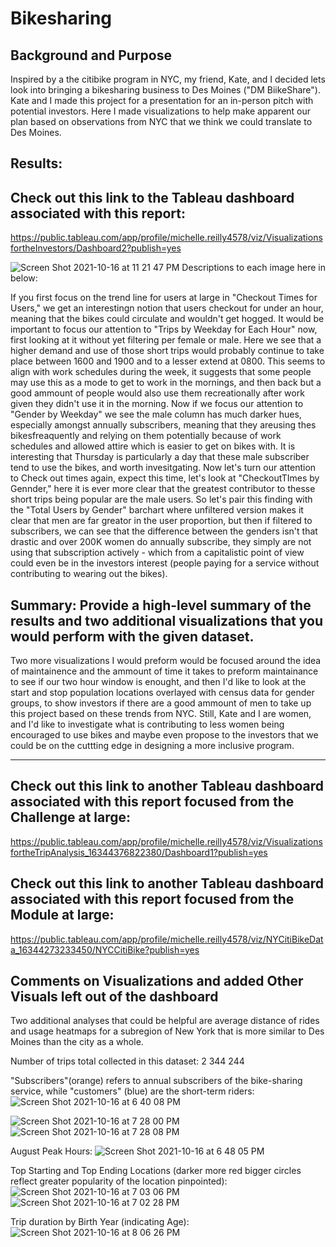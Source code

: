 # Bikesharing

## Background and Purpose
Inspired by a the citibike program in NYC, my friend, Kate, and I decided lets look into bringing a bikesharing business to Des Moines ("DM BiikeShare"). Kate and I made this project for a presentation for an in-person pitch with potential investors. Here I made visualizations to help make apparent our plan based on observations from NYC that we think we could translate to Des Moines.

## Results:
## Check out this link to the Tableau dashboard associated with this report:
https://public.tableau.com/app/profile/michelle.reilly4578/viz/VisualizationsfortheInvestors/Dashboard2?publish=yes

![Screen Shot 2021-10-16 at 11 21 47 PM](https://user-images.githubusercontent.com/82982952/137609596-60cb1492-8ab4-4951-9ce1-3f79d8834e6f.png)
Descriptions to each image here in below:

If you first focus on the trend line for users at large in "Checkout Times for Users," we get an interestingn notion that users checkout for under an hour, meaning that the bikes could circulate and wouldn't get hogged. It would be important to focus our attention to "Trips by Weekday for Each Hour" now, first looking at it without yet filtering per female or male. Here we see that a higher demand and use of those short trips would probably continue to take place between 1600 and 1900 and to a lesser extend at 0800. This seems to align with work schedules during the week, it suggests that some people may use this as a mode to get to work in the mornings, and then back but a good ammount of people would also use them recreationally after work given they didn't use it in the morning. Now if we focus our attention to "Gender by Weekday" we see the male column has much darker hues, especially amongst annually subscribers, meaning that they areusing thes bikesfreaquently and relying on them potentially because of work schedules and allowed attire which is easier to get on bikes with. It is interesting that Thursday is particularly a day that these male subscriber tend to use the bikes, and worth invesitgating. Now let's turn our attention to Check out times again, expect this time, let's look at "CheckoutTImes by Gennder," here it is ever more clear that the greatest contributor to thesse short trips being popular are the male users. So let's pair this finding with the "Total Users by Gender" barchart where unfiltered version makes it clear that men are far greator in the user proportion, but then if filtered to subscribers, we can see that the difference between the genders isn't that drastic and over 200K women do annually subscribe, they simply are not using that subscription actively - which from a capitalistic point of view could even be in the investors interest (people paying for a service without contributing to wearing out the bikes).

## Summary: Provide a high-level summary of the results and two additional visualizations that you would perform with the given dataset.
Two more visualizations I would preform would be focused around the idea of maintainence and the ammount of time it takes to preform maintainance to see if our two hour window is enought, and then I'd like to look at the start and stop population locations overlayed with  census data for gender groups, to show investors if there are a good ammount of men to take up this project based on these trends from NYC. Still, Kate and I are women, and I'd like to investigate what is contributing to less women being encouraged to use bikes and maybe even propose to the investors that we could be on the cuttting edge in designing a more inclusive program. 


-----


## Check out this link to another Tableau dashboard associated with this report focused from the Challenge at large:
https://public.tableau.com/app/profile/michelle.reilly4578/viz/VisualizationsfortheTripAnalysis_16344376822380/Dashboard1?publish=yes
## Check out this link to another Tableau dashboard associated with this report focused from the Module at large:
https://public.tableau.com/app/profile/michelle.reilly4578/viz/NYCitiBikeData_16344273233450/NYCCitiBike?publish=yes




## Comments on Visualizations and added Other Visuals left out of the dashboard


Two additional analyses that could be helpful are average distance of rides and usage heatmaps for a subregion of New York that is more similar to Des Moines than the city as a whole.

Number of trips total collected in this dataset: 2 344 244 
 
"Subscribers"(orange) refers to annual subscribers of the bike-sharing service, while "customers" (blue) are the short-term riders:
![Screen Shot 2021-10-16 at 6 40 08 PM](https://user-images.githubusercontent.com/82982952/137603788-f9c12e27-9d31-46cf-8040-494d68c8c1ee.png)

![Screen Shot 2021-10-16 at 7 28 00 PM](https://user-images.githubusercontent.com/82982952/137604487-50771398-5482-408c-bff8-921be941f2d0.png)
![Screen Shot 2021-10-16 at 7 28 08 PM](https://user-images.githubusercontent.com/82982952/137604488-3dc41b79-17c6-414c-a5a0-16bd15d02460.png)


August Peak Hours:
![Screen Shot 2021-10-16 at 6 48 05 PM](https://user-images.githubusercontent.com/82982952/137603897-a21eda31-c078-4f38-acf5-bde5e07ed7a3.png)


Top Starting and Top Ending Locations (darker more red bigger circles reflect greater popularity of the location pinpointed):
![Screen Shot 2021-10-16 at 7 03 06 PM](https://user-images.githubusercontent.com/82982952/137604111-4b456fc0-882a-4ddf-b3b2-1586bd2591e1.png)
![Screen Shot 2021-10-16 at 7 02 28 PM](https://user-images.githubusercontent.com/82982952/137604099-04f30f93-12f8-4318-b4ef-c0b8992a4902.png)

Trip duration by Birth Year (indicating Age):
![Screen Shot 2021-10-16 at 8 06 26 PM](https://user-images.githubusercontent.com/82982952/137605127-a48b1695-e0c0-48e6-90cf-4f1d81361a87.png)







